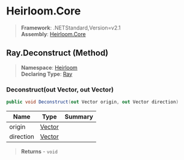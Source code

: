# Heirloom.Core

> **Framework**: .NETStandard,Version=v2.1  
> **Assembly**: [Heirloom.Core][0]

## Ray.Deconstruct (Method)

> **Namespace**: [Heirloom][0]  
> **Declaring Type**: [Ray][1]

### Deconstruct(out Vector, out Vector)

```cs
public void Deconstruct(out Vector origin, out Vector direction)
```

| Name      | Type        | Summary |
|-----------|-------------|---------|
| origin    | [Vector][2] |         |
| direction | [Vector][2] |         |

> **Returns** - `void`

[0]: ../../../Heirloom.Core.md
[1]: ../Ray.md
[2]: ../Vector.md

